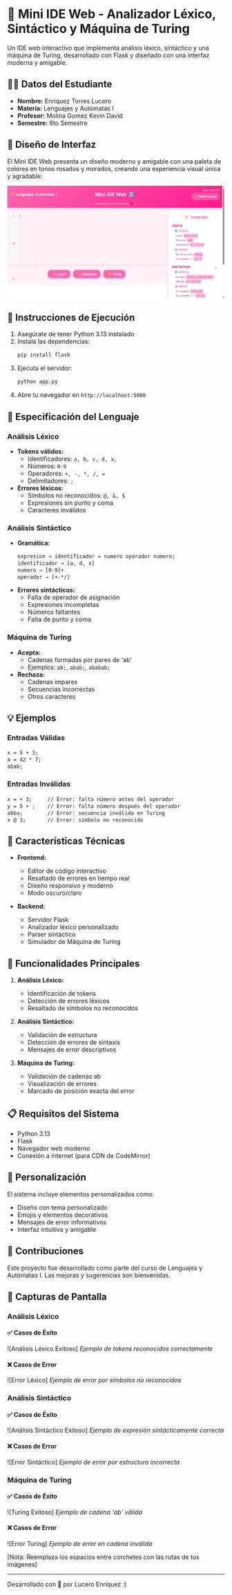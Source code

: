 # 🌟 Mini IDE Web - Analizador Léxico, Sintáctico y Máquina de Turing

Un IDE web interactivo que implementa análisis léxico, sintáctico y una máquina de Turing, desarrollado con Flask y diseñado con una interfaz moderna y amigable.

## 👩‍💻 Datos del Estudiante

- **Nombre:** Enriquez Torres Lucero
- **Materia:** Lenguajes y Autómatas I
- **Profesor:** Molina Gomez Kevin David 
- **Semestre:** 6to Semestre

## 🎨 Diseño de Interfaz

El Mini IDE Web presenta un diseño moderno y amigable con una paleta de colores en tonos rosados y morados, creando una experiencia visual única y agradable:

![Interfaz](interfaz.jpg)

## 🚀 Instrucciones de Ejecución

1. Asegúrate de tener Python 3.13 instalado
2. Instala las dependencias:
   ```bash
   pip install flask
   ```
3. Ejecuta el servidor:
   ```bash
   python app.py
   ```
4. Abre tu navegador en `http://localhost:5000`

## 📝 Especificación del Lenguaje

### Análisis Léxico
- **Tokens válidos:**
  - Identificadores: `a, b, c, d, x,`
  - Números: `0-9`
  - Operadores: `+, -, *, /, =`
  - Delimitadores: `;`
- **Errores léxicos:**
  - Símbolos no reconocidos: `@, &, $`
  - Expresiones sin punto y coma
  - Caracteres inválidos

### Análisis Sintáctico
- **Gramática:**
  ```
  expresion → identificador = numero operador numero;
  identificador → [a, d, x]
  numero → [0-9]+
  operador → [+-*/]
  ```
- **Errores sintácticos:**
  - Falta de operador de asignación
  - Expresiones incompletas
  - Números faltantes
  - Falta de punto y coma

### Máquina de Turing
- **Acepta:**
  - Cadenas formadas por pares de 'ab'
  - Ejemplos: `ab;`, `abab;`, `ababab;`
- **Rechaza:**
  - Cadenas impares
  - Secuencias incorrectas
  - Otros caracteres

## 💡 Ejemplos

### Entradas Válidas
```
x = 5 + 3;
a = 42 * 7;
abab;
```

### Entradas Inválidas
```
x = + 3;     // Error: falta número antes del operador
y = 5 + ;    // Error: falta número después del operador
abba;        // Error: secuencia inválida en Turing
x @ 3;       // Error: símbolo no reconocido
```

## 🔧 Características Técnicas

- **Frontend:**
  - Editor de código interactivo
  - Resaltado de errores en tiempo real
  - Diseño responsivo y moderno
  - Modo oscuro/claro

- **Backend:**
  - Servidor Flask
  - Analizador léxico personalizado
  - Parser sintáctico
  - Simulador de Máquina de Turing


## 🎯 Funcionalidades Principales

1. **Análisis Léxico:**
   - Identificación de tokens
   - Detección de errores léxicos
   - Resaltado de símbolos no reconocidos

2. **Análisis Sintáctico:**
   - Validación de estructura
   - Detección de errores de sintaxis
   - Mensajes de error descriptivos

3. **Máquina de Turing:**
   - Validación de cadenas ab
   - Visualización de errores
   - Marcado de posición exacta del error

## 📋 Requisitos del Sistema

- Python 3.13
- Flask
- Navegador web moderno
- Conexión a internet (para CDN de CodeMirror)

## 🌈 Personalización

El sistema incluye elementos personalizados como:
- Diseño con tema personalizado
- Emojis y elementos decorativos
- Mensajes de error informativos
- Interfaz intuitiva y amigable

## 🤝 Contribuciones

Este proyecto fue desarrollado como parte del curso de Lenguajes y Autómatas I. Las mejoras y sugerencias son bienvenidas.

## 📸 Capturas de Pantalla

### Análisis Léxico
#### ✅ Casos de Éxito
![Análisis Léxico Exitoso]
*Ejemplo de tokens reconocidos correctamente*

#### ❌ Casos de Error
![Error Léxico]
*Ejemplo de error por símbolos no reconocidos*

### Análisis Sintáctico
#### ✅ Casos de Éxito
![Análisis Sintáctico Exitoso]
*Ejemplo de expresión sintácticamente correcta*

#### ❌ Casos de Error
![Error Sintáctico]
*Ejemplo de error por estructura incorrecta*

### Máquina de Turing
#### ✅ Casos de Éxito
![Turing Exitoso]
*Ejemplo de cadena 'ab' válida*

#### ❌ Casos de Error
![Error Turing]
*Ejemplo de error en cadena inválida*

[Nota: Reemplaza los espacios entre corchetes con las rutas de tus imágenes]

---
Desarrollado con 💝 por Lucero Enriquez :)